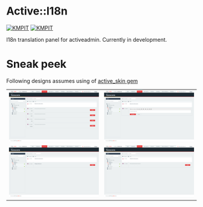 # Active::I18n

[![KMPIT](http://kmpit.com/badge_kmpit.png)](http://bitly.com/kmpitcom) [![KMPIT](http://kmpit.com/badge_howwedoapps.png)](http://bitly.com/howwedoapps)

I18n translation panel for activeadmin. Currently in development.

# Sneak peek

Following designs assumes using of [active_skin gem](https://github.com/KMPgroup/active_skin)

<table>
  <tr>
    <td>
      <a href="./doc/sneak_peek1.jpg"><img src="./doc/sneak_peek1.jpg"></a>
    </td>
    <td>
      <a href="./doc/sneak_peek2.jpg"><img src="./doc/sneak_peek2.jpg"></a>
    </td>
  </tr>
  <tr>
    <td>
      <a href="./doc/sneak_peek3.jpg"><img src="./doc/sneak_peek3.jpg"></a>
    </td>
    <td>
      <a href="./doc/sneak_peek4.jpg"><img src="./doc/sneak_peek4.jpg"></a>
    </td>
  </tr>
</table>